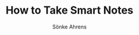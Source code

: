 ---
title: "How to Take Smart Notes"
subtitle: ""
description: ""
layout: book
author: Sönke Ahrens
started: 2020-10-29
read: 2020-12-07
status: read
rating: 4
color: 
cover: 
pages: 178
progress: 0
link: 
---